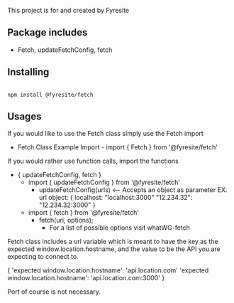 This project is for and created by Fyresite


## Package includes

- Fetch, updateFetchConfig, fetch

## Installing

```

npm install @fyresite/fetch

```

## Usages

If you would like to use the Fetch class simply use the Fetch import

- Fetch Class
	Example Import
		- import { Fetch } from '@fyresite/fetch'

If you would rather use function calls, import the functions

- { updateFetchConfig, fetch }
	- import { updateFetchConfig } from '@fyresite/fetch'
		- updateFetchConfig(urls) <-- Accepts an object as parameter
			EX. url object: {
				localhost: "localhost:3000"
				"12.234.32": "12.234.32:3000"
			}
	- import { fetch } from '@fyresite/fetch'
		- fetch(uri, options);
			- For a list of possible options visit whatWG-fetch



Fetch class includes a url variable which is meant to have the key as the expected window.location.hostname,
and the value to be the API you are expecting to connect to.

{
	'expected window.location.hostname': 'api.location.com'
	'expected window.location.hostname': 'api.location.com:3000'
}

Port of course is not necessary.
